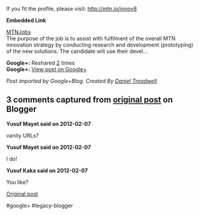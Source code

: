 <!--
date: '2012-02-06'
published: true
slug: 2012-02-looking-for-creative-engineers-out-of
time_to_read: 5
title: Looking for creative engineers, out of the box thinkers and doers
-->

If you fit the profile, please visit: <http://mtn.io/innov8>

**Embedded Link**

  
 [MTNJobs](http://mtn.io/innov8)  
 The purpose of the job is to assist with fulfilment of the overall MTN innovation strategy by conducting research and development (prototyping) of the new solutions. The candidate will use their devel...

**Google+:** Reshared [2](https://plus.google.com/103392016560023386646/posts/a1zvMWkBD7k) times  
 **Google+:** [View post on Google+](https://plus.google.com/103392016560023386646/posts/a1zvMWkBD7k)

  
  
*Post imported by Google+Blog. Created By [Daniel Treadwell](http://minimali.se/).*



## 3 comments captured from [original post](https://ysfk.blogspot.com/2012/02/looking-for-creative-engineers-out-of.html) on Blogger

**Yusuf Mayet said on 2012-02-07**

vanity URLs?

**Yusuf Mayet said on 2012-02-07**

I do!

**Yusuf Kaka said on 2012-02-07**

You like?



[Original post](https://ysfk.blogspot.com/2012/02/looking-for-creative-engineers-out-of.html)

#google+ #legacy-blogger 